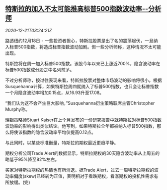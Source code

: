 <!--1608524594000-->
[特斯拉的加入不太可能推高标普500指数波动率--分析师](https://cn.reuters.com/article/tesla-stock-volatility-1221-idCNKBS28V0BK)
------

<div><i>2020-12-21T03:24:21Z</i></div><p>路透纽约12月18日 - 一些投资者担心，特斯拉股票是出了名的震荡起伏，一旦纳入标普500指数，将造成标普指数波动加剧。但一些分析师称，这种情况不太可能出现。</p><p>特斯拉将在周一加入标普500指数。该股今年以来已上涨近700%，隐含波动率在标普500指数成分股之中名列前茅。</p><p>不过分析师称，按过往表现来看，特斯拉股票对整体市场波动的影响将很小。根据Susquehanna计算，如果特斯拉周四就纳入了标普500指数，也只会让标普指数一个月隐含波动率增加0.15点，从16.93升至17.08。</p><p>“我们认为这不会产生巨大影响，”Susquehanna衍生策略联席主管Christopher Murphy称。</p><p>瑞银策略师Stuart Kaiser在上个月发布的一份研究报告中就特斯拉对标普500指数波动率的影响得出类似结论。他写到，如果特斯拉全年都被纳入标普500指数，那么将使该指数的隐含波动率平均仅提高0.12点。</p><p>与此同时，以某些标准衡量，特斯拉的期权最近更趋平静。</p><p>期权分析公司Trade Alert的数据显示，特斯拉期权的30天隐含波动率从上周五的略低于95%降至82%左右。</p><p>买家对特斯拉期权的热情也有所消退。据Trade Alert，过去一周特斯拉期权的波动率偏度(skew)已经转为正值，表明相对于看跌期权，看涨期权的投机性需求有所放缓。(完)</p>
